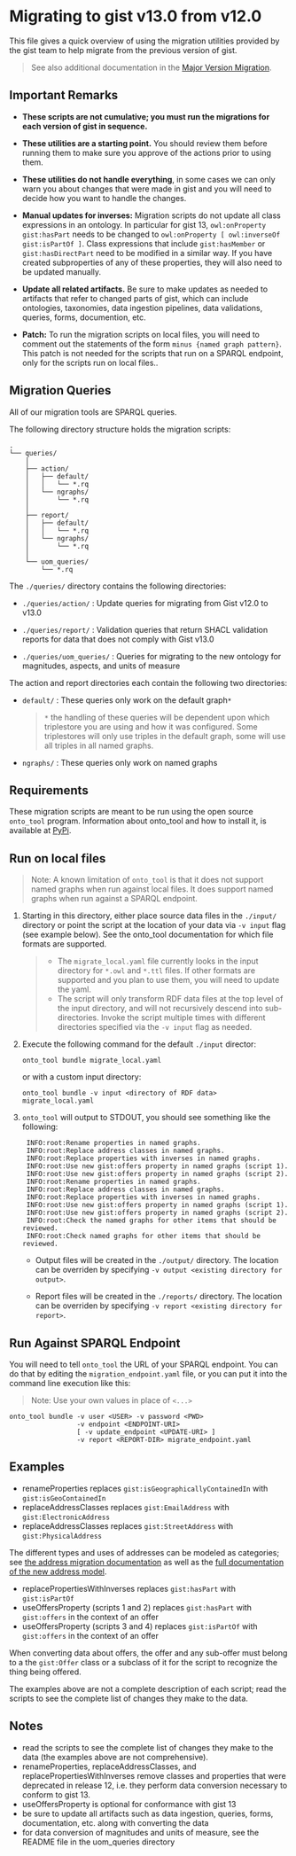 # Migrating to gist v13.0 from v12.0

This file gives a quick overview of using the migration utilities provided
by the gist team to help migrate from the previous version of gist.

> See also additional documentation in the [Major Version Migration](../../docs/MajorVersionMigration.md).

## Important Remarks

- **These scripts are not cumulative; you must run the migrations for each version of gist
  in sequence.**

- **These utilities are a starting point.** You should review them before running
  them to make sure you approve of the actions prior to using them.

- **These utilities do not handle everything**, in some cases we can only warn you
  about changes that were made in gist and you will need to decide how you want
  to handle the changes.

- **Manual updates for inverses:** Migration scripts do not update all class expressions in an ontology. In particular for gist 13, `owl:onProperty gist:hasPart` needs to be changed to `owl:onProperty [ owl:inverseOf gist:isPartOf ]`. Class expressions that include `gist:hasMember` or `gist:hasDirectPart` need to be modified in a similar way. If you have created subproperties of any of these properties, they will also need to be updated manually.

- **Update all related artifacts.** Be sure to make updates as needed to artifacts that refer to changed parts of gist, which can include ontologies, taxonomies, data ingestion pipelines, data validations, queries, forms, documention, etc.

- **Patch:** To run the migration scripts on local files, you will need to comment out the statements of the form `minus {named graph pattern}`. This patch is not needed for the scripts that run on a SPARQL endpoint, only for the scripts run on local files..

## Migration Queries

All of our migration tools are SPARQL queries.

The following directory structure holds the migration scripts:

    .
    └── queries/
        │
        ├── action/
        │   ├── default/
        │   │   └── *.rq
        │   └── ngraphs/
        │       └── *.rq
        │
        ├── report/
        │   ├── default/
        │   │   └── *.rq
        │   └── ngraphs/
        │       └── *.rq
        │
        └── uom_queries/
            └── *.rq

The `./queries/` directory contains the following directories:

- `./queries/action/` : Update queries for migrating from Gist v12.0 to v13.0

- `./queries/report/` : Validation queries that return SHACL validation reports for data that does not comply with Gist v13.0

- `./queries/uom_queries/` : Queries for migrating to the new ontology for magnitudes, aspects, and units of measure

The action and report directories each contain the following two directories:

- `default/` : These queries only work on the default graph`*`

  > `*` the handling of these queries will be dependent upon which triplestore you are using and how it was configured. Some triplestores will only use
  > triples in the default graph, some will use all triples in all named graphs.

- `ngraphs/` : These queries only work on named graphs

## Requirements

These migration scripts are meant to be run using the open source `onto_tool`
program. Information about onto_tool and how to install it, is available at
[PyPi](https://pypi.org/project/onto-tool).

## Run on local files

> Note: A known limitation of `onto_tool` is that it does not support named graphs when run against local files. It does support named graphs when run against a SPARQL endpoint.

1. Starting in this directory, either place source data files in the `./input/` directory or point the script at the location of your data via `-v input` flag (see example below). See the onto_tool documentation for which file formats are supported.

   > - The `migrate_local.yaml` file currently looks in the input directory for `*.owl` and `*.ttl` files. If other formats are supported and you plan to use them, you will need to update the yaml.
   > - The script will only transform RDF data files at the top level of the input directory, and will not recursively descend into sub-directories. Invoke the script multiple times with different directories specified via the `-v input` flag as needed.

2. Execute the following command for the default `./input` director:

   ```shell
   onto_tool bundle migrate_local.yaml
   ```

   or with a custom input directory:

   ```shell
   onto_tool bundle -v input <directory of RDF data> migrate_local.yaml
   ```

3. `onto_tool` will output to STDOUT, you should see something like the following:

        INFO:root:Rename properties in named graphs.
        INFO:root:Replace address classes in named graphs.
        INFO:root:Replace properties with inverses in named graphs.
        INFO:root:Use new gist:offers property in named graphs (script 1).
        INFO:root:Use new gist:offers property in named graphs (script 2).
        INFO:root:Rename properties in named graphs.
        INFO:root:Replace address classes in named graphs.
        INFO:root:Replace properties with inverses in named graphs.
        INFO:root:Use new gist:offers property in named graphs (script 1).
        INFO:root:Use new gist:offers property in named graphs (script 2).
        INFO:root:Check the named graphs for other items that should be reviewed.
        INFO:root:Check named graphs for other items that should be reviewed.

   - Output files will be created in the `./output/` directory. The location can be overriden by specifying `-v output <existing directory for output>`.

   - Report files will be created in the `./reports/` directory. The location can be overriden by specifying `-v report <existing directory for report>`.

## Run Against SPARQL Endpoint

You will need to tell `onto_tool` the URL of your SPARQL endpoint. You can do that
by editing the `migration_endpoint.yaml` file, or you can put it into the command
line execution like this:

> Note: Use your own values in place of `<...>`

```shell
onto_tool bundle -v user <USER> -v password <PWD>
                 -v endpoint <ENDPOINT-URI>
                 [ -v update_endpoint <UPDATE-URI> ]
                 -v report <REPORT-DIR> migrate_endpoint.yaml
```

## Examples

- renameProperties replaces `gist:isGeographicallyContainedIn` with `gist:isGeoContainedIn`
- replaceAddressClasses replaces `gist:EmailAddress` with `gist:ElectronicAddress`
- replaceAddressClasses replaces `gist:StreetAddress` with `gist:PhysicalAddress`

The different types and uses of addresses can be modeled as categories; see [the address migration documentation](./AddressMigration.md) as well as the [full documentation of the new address model](../../docs/models/AddressGuidance.md).

- replacePropertiesWithInverses replaces `gist:hasPart` with `gist:isPartOf`
- useOffersProperty (scripts 1 and 2) replaces `gist:hasPart` with `gist:offers` in the context of an offer
- useOffersProperty (scripts 3 and 4) replaces `gist:isPartOf` with `gist:offers` in the context of an offer

When converting data about offers, the offer and any sub-offer must belong to a the `gist:Offer` class or a subclass of it for the script to recognize the thing being offered.

The examples above are not a complete description of each script; read the scripts to see the complete list of changes they make to the data.

## Notes

- read the scripts to see the complete list of changes they make to the data (the examples above are not comprehensive).
- renameProperties, replaceAddressClasses, and replacePropertiesWithInverses remove classes and properties that were deprecated in release 12, i.e. they perform data conversion necessary to conform to gist 13.
- useOffersProperty is optional for conformance with gist 13
- be sure to update all artifacts such as data ingestion, queries, forms, documentation, etc. along with converting the data
- for data conversion of magnitudes and units of measure, see the README file in the uom_queries directory
